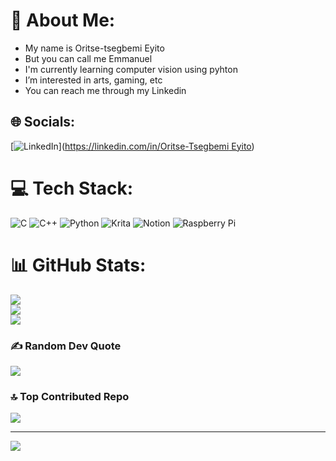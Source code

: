 #  💫 About Me:
- My name is Oritse-tsegbemi Eyito
- But you can call me Emmanuel
- I'm currently learning computer vision using pyhton
- I’m interested in arts, gaming, etc
- You can reach me through my Linkedin




## 🌐 Socials:
[![LinkedIn](https://img.shields.io/badge/LinkedIn-%230077B5.svg?logo=linkedin&logoColor=white)]([https://linkedin.com/in/Oritse-Tsegbemi Eyito](https://www.linkedin.com/in/oritse-tsegbemi-eyito-aa58032a1/)) 

# 💻 Tech Stack:
![C](https://img.shields.io/badge/c-%2300599C.svg?style=for-the-badge&logo=c&logoColor=white) ![C++](https://img.shields.io/badge/c++-%2300599C.svg?style=for-the-badge&logo=c%2B%2B&logoColor=white) ![Python](https://img.shields.io/badge/python-3670A0?style=for-the-badge&logo=python&logoColor=ffdd54) ![Krita](https://img.shields.io/badge/Krita-203759?style=for-the-badge&logo=krita&logoColor=EEF37B) ![Notion](https://img.shields.io/badge/Notion-%23000000.svg?style=for-the-badge&logo=notion&logoColor=white) ![Raspberry Pi](https://img.shields.io/badge/-RaspberryPi-C51A4A?style=for-the-badge&logo=Raspberry-Pi)
# 📊 GitHub Stats:
![](https://github-readme-stats.vercel.app/api?username=eyitocode&theme=dark&hide_border=false&include_all_commits=false&count_private=false)<br/>
![](https://github-readme-streak-stats.herokuapp.com/?user=eyitocode&theme=dark&hide_border=false)<br/>
![](https://github-readme-stats.vercel.app/api/top-langs/?username=eyitocode&theme=dark&hide_border=false&include_all_commits=false&count_private=false&layout=compact)

### ✍️ Random Dev Quote
![](https://quotes-github-readme.vercel.app/api?type=horizontal&theme=radical)

### 🔝 Top Contributed Repo
![](https://github-contributor-stats.vercel.app/api?username=eyitocode&limit=5&theme=dark&combine_all_yearly_contributions=true)

---
[![](https://visitcount.itsvg.in/api?id=eyitocode&icon=0&color=1)](https://visitcount.itsvg.in)

<!-- Proudly created with GPRM ( https://gprm.itsvg.in ) -->
